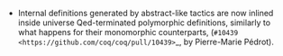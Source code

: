 - Internal definitions generated by abstract-like tactics are now inlined
  inside universe Qed-terminated polymorphic definitions, similarly to what
  happens for their monomorphic counterparts,
  (`#10439 <https://github.com/coq/coq/pull/10439>`_, by Pierre-Marie Pédrot).
